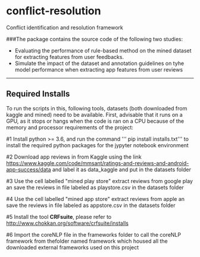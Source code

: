 # conflict-resolution
Conflict identification and resolution framework

###The package contains the source code of the following two studies: 
- Evaluating the performance of rule-based method on the mined dataset for extracting features from user feedbacks. 
- Simulate the impact of the dataset and annotation guidelines on tyhe model performance when extracting app features from user reviews

---

## Required Installs

To run the scripts in this, following tools, datasets (both downloaded from kaggle and mined) need to be available. First, advisable that it runs on a GPU, as it stops or hangs when the code is ran on a CPU because of the memory and processor requirements of the project:

#1 Install python >= 3.6, and run the command ''' pip install installs.txt''' to install the required python packages for the jypyter notebook environment

#2 Download app reviews in from Kaggle using the link https://www.kaggle.com/code/mmsant/ratings-and-reviews-and-android-app-success/data and label it as data_kaggle and put in the datasets folder

#3 Use the cell labelled "mined play store" extract reviews from google play an save the reviews in file labeled as playstore.csv in the datasets folder

#4 Use the cell labelled "mined app store" extract reviews from apple an save the reviews in file labeled as appstore.csv in the datasets folder

#5 Install the tool **CRFsuite**, please refer to http://www.chokkan.org/software/crfsuite/installs

#6 Import the coreNLP file in the frameworks folder to call the coreNLP framework from thefolder named framework which housed all the downloaded external frameworks used on this project
